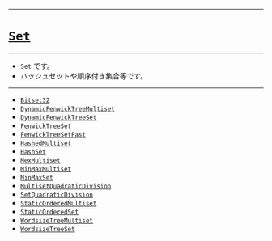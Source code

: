 _____

# [`Set`](https://github.com/titanium-22/Library_py/tree/main/DataStructures/Set)

_____

- `Set` です。
- ハッシュセットや順序付き集合等です。

_____

- [`Bitset32`](./Bitset32.md)
- [`DynamicFenwickTreeMultiset`](./DynamicFenwickTreeMultiset.md)
- [`DynamicFenwickTreeSet`](./DynamicFenwickTreeSet.md)
- [`FenwickTreeSet`](./FenwickTreeSet.md)
- [`FenwickTreeSetFast`](./FenwickTreeSetFast.md)
- [`HashedMultiset`](./HashedMultiset.md)
- [`HashSet`](./HashSet.md)
- [`MexMultiset`](./MexMultiset.md)
- [`MinMaxMultiset`](./MinMaxMultiset.md)
- [`MinMaxSet`](./MinMaxSet.md)
- [`MultisetQuadraticDivision`](./MultisetQuadraticDivision.md)
- [`SetQuadraticDivision`](./SetQuadraticDivision.md)
- [`StaticOrderedMultiset`](./StaticOrderedMultiset.md)
- [`StaticOrderedSet`](./StaticOrderedSet.md)
- [`WordsizeTreeMultiset`](./WordsizeTreeMultiset.md)
- [`WordsizeTreeSet`](./WordsizeTreeSet.md)
